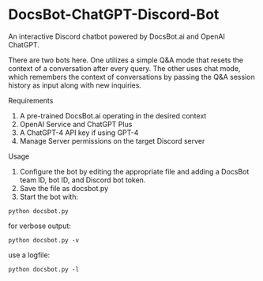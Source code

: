 # DocsBot-ChatGPT-Discord-Bot
 An interactive Discord chatbot powered by DocsBot.ai and OpenAI ChatGPT. 

There are two bots here. One utilizes a simple Q&A mode that resets the context of a conversation after every query. The other uses chat mode, which remembers the context of conversations by passing the Q&A session history as input along with new inquiries.

Requirements
1. A pre-trained DocsBot.ai operating in the desired context
2. OpenAI Service and ChatGPT Plus
3. A ChatGPT-4 API key if using GPT-4
4. Manage Server permissions on the target Discord server

Usage
1. Configure the bot by editing the appropriate file and adding a DocsBot team ID, bot ID, and Discord bot token. 
2. Save the file as docsbot.py
3. Start the bot with:
```
python docsbot.py
```
for verbose output:
```
python docsbot.py -v
```
use a logfile:
```
python docsbot.py -l